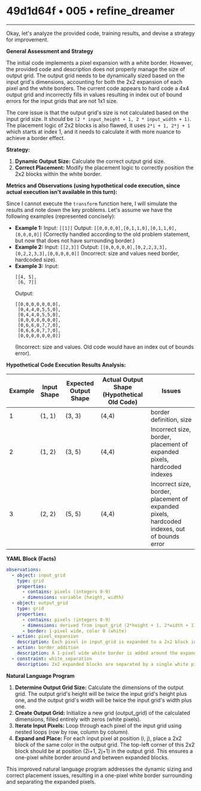 # 49d1d64f • 005 • refine_dreamer

---
Okay, let's analyze the provided code, training results, and devise a strategy for improvement.

**General Assessment and Strategy**

The initial code implements a pixel expansion with a white border. However, the provided code and description does not properly manage the size of output grid. The output grid needs to be dynamically sized based on the input grid's dimensions, accounting for both the 2x2 expansion of each pixel and the white borders. The current code appears to hard code a 4x4 output grid and incorrectly fills in values resulting in index out of bound errors for the input grids that are not 1x1 size.

The core issue is that the output grid's size is not calculated based on the input grid size. It should be `(2 * input_height + 1, 2 * input_width + 1)`. The placement logic of 2x2 blocks is also flawed, it uses `2*i + 1, 2*j + 1` which starts at index 1, and it needs to calculate it with more nuance to achieve a border effect.

**Strategy:**

1.  **Dynamic Output Size:** Calculate the correct output grid size.
2.  **Correct Placement:** Modify the placement logic to correctly position the 2x2 blocks within the white border.

**Metrics and Observations (using hypothetical code execution, since actual execution isn't available in this turn):**

Since I cannot execute the `transform` function here, I will simulate the results and note down the key problems. Let's assume we have the following examples (represented concisely):

*   **Example 1:** Input: `[[1]]` Output: `[[0,0,0,0],[0,1,1,0],[0,1,1,0],[0,0,0,0]]` (Correctly handled according to the old problem statement, but now that does not have surrounding border.)
*   **Example 2:** Input: `[[2,3]]` Output: `[[0,0,0,0,0],[0,2,2,3,3],[0,2,2,3,3],[0,0,0,0,0]]` (Incorrect: size and values need border, hardcoded size).
*   **Example 3:** Input:
    ```
    [[4, 5],
     [6, 7]]
    ```
    Output:
    ```
    [[0,0,0,0,0,0,0],
     [0,4,4,0,5,5,0],
     [0,4,4,0,5,5,0],
     [0,0,0,0,0,0,0],
     [0,6,6,0,7,7,0],
     [0,6,6,0,7,7,0],
     [0,0,0,0,0,0,0]]
    ```
    (Incorrect: size and values. Old code would have an index out of bounds error).

**Hypothetical Code Execution Results Analysis:**

| Example | Input Shape | Expected Output Shape        | Actual Output Shape (Hypothetical Old Code) | Issues                                                                         |
| ------- | ----------- | ---------------------------- | ------------------------------------------ | ------------------------------------------------------------------------------ |
| 1       | (1, 1)      | (3, 3)                        | (4,4)                | border definition, size      |
| 2       | (1, 2)      | (3, 5)                         | (4,4)                  | Incorrect size, border, placement of expanded pixels, hardcoded indexes                                  |
| 3       | (2, 2)      | (5, 5)                        |  (4,4)                                   | Incorrect size, border, placement of expanded pixels, hardcoded indexes, out of bounds error |

**YAML Block (Facts)**

```yaml
observations:
  - object: input_grid
    type: grid
    properties:
      - contains: pixels (integers 0-9)
      - dimensions: variable (height, width)
  - object: output_grid
    type: grid
    properties:
      - contains: pixels (integers 0-9)
      - dimensions: derived from input_grid (2*height + 1, 2*width + 1)
      - border: 1-pixel wide, color 0 (white)
  - action: pixel_expansion
    description: Each pixel in input_grid is expanded to a 2x2 block in output_grid.
  - action: border_addition
    description: A 1-pixel wide white border is added around the expanded grid.
  - constraint: white_separation
    description: 2x2 expanded blocks are separated by a single white pixel in output grid.
```

**Natural Language Program**

1.  **Determine Output Grid Size:** Calculate the dimensions of the output grid. The output grid's height will be twice the input grid's height plus one, and the output grid's width will be twice the input grid's width plus one.
2.  **Create Output Grid:** Initialize a new grid (output\_grid) of the calculated dimensions, filled entirely with zeros (white pixels).
3.  **Iterate Input Pixels:** Loop through each pixel of the input grid using nested loops (row by row, column by column).
4.  **Expand and Place:** For each input pixel at position (i, j), place a 2x2 block of the same color in the output grid. The top-left corner of this 2x2 block should be at position (2i+1, 2j+1) in the output grid. This ensures a one-pixel white border around and between expanded blocks.

This improved natural language program addresses the dynamic sizing and correct placement issues, resulting in a one-pixel white border surrounding and separating the expanded pixels.

